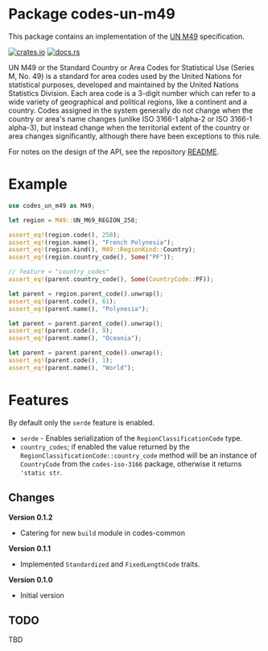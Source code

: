 # Package codes-un-m49

This package contains an implementation of the
[UN M49](https://unstats.un.org/unsd/methodology/m49/overview/) specification.

[![crates.io](https://img.shields.io/crates/v/codes-un-m49.svg)](https://crates.io/crates/codes-un-m49)
[![docs.rs](https://docs.rs/codes-un-m49/badge.svg)](https://docs.rs/codes-un-m49)

UN M49 or the Standard Country or Area Codes for Statistical Use (Series M,
No. 49) is a standard for area codes used by the United Nations for
statistical purposes, developed and maintained by the United Nations
Statistics Division. Each area code is a 3-digit number which can refer to a
wide variety of geographical and political regions, like a continent and a
country. Codes assigned in the system generally do not change when the country
or area's name changes (unlike ISO 3166-1 alpha-2 or ISO 3166-1 alpha-3), but
instead change when the territorial extent of the country or area changes
significantly, although there have been exceptions to this rule.

For notes on the design of the API, see the repository 
[README](https://github.com/johnstonskj/rust-codes/blob/main/README.md).

# Example

```rust
use codes_un_m49 as M49;

let region = M49::UN_M69_REGION_258;

assert_eq!(region.code(), 258);
assert_eq!(region.name(), "French Polynesia");
assert_eq!(region.kind(), M49::RegionKind::Country);
assert_eq!(region.country_code(), Some("PF"));

// feature = "country_codes"
assert_eq!(parent.country_code(), Some(CountryCode::PF));

let parent = region.parent_code().unwrap();
assert_eq!(parent.code(), 61);
assert_eq!(parent.name(), "Polynesia");

let parent = parent.parent_code().unwrap();
assert_eq!(parent.code(), 9);
assert_eq!(parent.name(), "Oceania");

let parent = parent.parent_code().unwrap();
assert_eq!(parent.code(), 1);
assert_eq!(parent.name(), "World");
```

# Features

By default only the `serde` feature is enabled.

* `serde` - Enables serialization of the `RegionClassificationCode` type.
* `country_codes`; if enabled the value returned by the `RegionClassificationCode::country_code`
  method will be an instance of `CountryCode` from the `codes-iso-3166`
  package, otherwise it returns `'static str`.

## Changes

**Version 0.1.2**

* Catering for new `build` module in codes-common

**Version 0.1.1**

* Implemented `Standardized` and `FixedLengthCode` traits.

**Version 0.1.0**

* Initial version

## TODO

TBD
